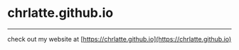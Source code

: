 # chrlatte.github.io
---

check out my website at [https://chrlatte.github.io](https://chrlatte.github.io)
